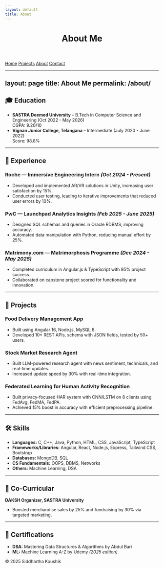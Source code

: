 ```yaml
---
layout: default
title: About
---
```


<link rel="stylesheet" href="assets/style.css">

<header>
  <h1>About Me</h1>
</header>

<nav>
  <a href="/">Home</a>
  <a href="/projects/">Projects</a>
  <a href="/about/">About</a>
  <a href="/contact/">Contact</a>
</nav>

---
layout: page
title: About Me
permalink: /about/
---

## 🎓 Education

- **SASTRA Deemed University** – B.Tech in Computer Science and Engineering (Oct 2022 - May 2026)  
  CGPA: 9.20/10  
- **Vignan Junior College, Telangana** – Intermediate (July 2020 - June 2022)  
  Score: 98.8%

---

## 💼 Experience

### Roche — Immersive Engineering Intern *(Oct 2024 - Present)*
- Developed and implemented AR/VR solutions in Unity, increasing user satisfaction by 15%.
- Conducted user testing, leading to iterative improvements that reduced user errors by 10%.

### PwC — Launchpad Analytics Insights *(Feb 2025 - June 2025)*
- Designed SQL schemas and queries in Oracle RDBMS, improving accuracy.
- Automated data manipulation with Python, reducing manual effort by 25%.

### Matrimony.com — Matrimorphosis Programme *(Dec 2024 - May 2025)*
- Completed curriculum in Angular.js & TypeScript with 95% project success.
- Collaborated on capstone project scored for functionality and innovation.

---

## 🔧 Projects

### Food Delivery Management App
- Built using Angular 16, Node.js, MySQL 8.
- Developed 10+ REST APIs, schema with JSON fields, tested by 50+ users.

### Stock Market Research Agent
- Built LLM-powered research agent with news sentiment, technicals, and real-time updates.
- Increased update speed by 30% with real-time integration.

### Federated Learning for Human Activity Recognition
- Built privacy-focused HAR system with CNN/LSTM on 8 clients using FedAvg, FedMA, FedPA.
- Achieved 15% boost in accuracy with efficient preprocessing pipeline.

---

## 🛠️ Skills

- **Languages:** C, C++, Java, Python, HTML, CSS, JavaScript, TypeScript  
- **Frameworks/Libraries:** Angular, React, Node.js, Express, Tailwind CSS, Bootstrap  
- **Databases:** MongoDB, SQL  
- **CS Fundamentals:** OOPS, DBMS, Networks  
- **Others:** Machine Learning, DSA

---

## 📌 Co-Curricular

**DAKSH Organizer, SASTRA University**  
- Boosted merchandise sales by 25% and fundraising by 30% via targeted marketing.

---

## 📜 Certifications

- **DSA:** Mastering Data Structures & Algorithms by Abdul Bari  
- **ML:** Machine Learning A-Z by Udemy *(2025 edition)*

<footer>
  © 2025 Siddhartha Koushik
</footer>
